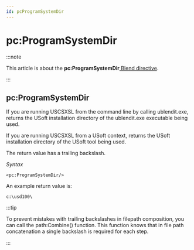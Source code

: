 ```yaml
---
id: pcProgramSystemDir
---
```


# pc:ProgramSystemDir




:::note

This article is about the **pc:ProgramSystemDir**[ Blend directive](/docs/Repositories/Blend_directives).

:::

## **pc:ProgramSystemDir**

If you are running USCSXSL from the command line by calling ublendit.exe, returns the USoft installation directory of the ublendit.exe executable being used.

If you are running USCSXSL from a USoft context, returns the USoft installation directory of the USoft tool being used.

The return value has a trailing backslash.

*Syntax*

```
<pc:ProgramSystemDir/>
```

An example return value is:

```
c:\usd100\
```


:::tip

To prevent mistakes with trailing backslashes in filepath composition, you can call the path:Combine() function. This function knows that in file path concatenation a single backslash is required for each step.

:::

 